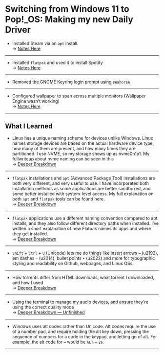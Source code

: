 # Switching from Windows 11 to Pop!_OS: Making my new Daily Driver

- Installed Steam via an `apt` install. <br>
→ [Notes Here](/notes/expanded/Steam_Install_Explained.md)
---
- Installed `flatpak` and used it to install Spotify <br>
→ [Notes Here](/notes/expanded/Flatpak_Install_Expanded.md)
---  
- Removed the GNOME Keyring login prompt using `seahorse`
---
- Configured wallpaper to span across multiple monitors (Wallpaper Engine wasn’t working) <br>
→ [Notes Here](/notes/expanded/Setting_Wallpapers.md)
---

## What I Learned
- Linux has a unique naming scheme for devices unlike Windows. Linux names storage devices are based on the actual hardware device type, how many of them are present, and how many times they are partitioned. I use NVME, so my storage shows up as nvme0n1p1. My fullwriteup about nvme naming can be seen in this <br>
→ [Deeper Breakdown](/notes/expanded/NVME_naming_explained_linux.md)
---
- `flatpak` installations and `apt` (Advanced Package Tool) installations are both very different, and very useful to use. I have incorporated both installation methods as some applications are better sandboxed, and some better installed with system-level access. My full explanation on both `apt` and `flatpak` tools can be found here. <br>
→ [Deeper Breakdown](/notes/expanded/Flatpak_and_Apt.md)
---
- `flatpak` applications use a different naming convention compared to apt installs, and they also follow different directory paths when installed. I’ve written a short explanation of how Flatpak names its apps and where they get installed. <br>
→ [Deeper Breakdown](/notes/expanded/Flatpak_Naming_&_Location.md)
---
- `Shift` + `Ctrl` + `U` (Unicode) lets me do things like insert arrows `→` (u2192), em dashes `—` (u2014), bullet points `•` (u2022) and more for typographic styling and readability on Github, webpages, and Linux OSs.
---
- How torrents differ from HTML downloads, what torrent I downloaded, and how I used <br>
→ [Deeper Breakdown](/notes/expanded/HTML&Torrents_HowTo.md)
---
- Using the terminal to manage my audio devices, and ensure they're using the correct quality mode <br>
→ [Deeper Breakdown — Unfinished](/notes/expanded/Managing_and_Controlling_Audio.md)
---
- Windows uses alt codes rather than Unicode. Alt codes require the use of a number pad, and require holding the alt key down, pressing the sequence of numbers for a code in the keypad, and letting go of alt. For example, the alt code for `→` would be `ALT` + `26`. 
---
